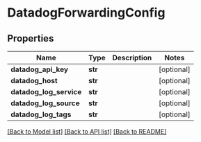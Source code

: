# DatadogForwardingConfig

## Properties
Name | Type | Description | Notes
------------ | ------------- | ------------- | -------------
**datadog_api_key** | **str** |  | [optional] 
**datadog_host** | **str** |  | [optional] 
**datadog_log_service** | **str** |  | [optional] 
**datadog_log_source** | **str** |  | [optional] 
**datadog_log_tags** | **str** |  | [optional] 

[[Back to Model list]](../README.md#documentation-for-models) [[Back to API list]](../README.md#documentation-for-api-endpoints) [[Back to README]](../README.md)


